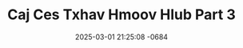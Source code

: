 ---
layout: movie-video-data
date: 2025-03-01 21:25:08 -0684
categories: movie

# Site Attributes
title: "Caj Ces Txhav Hmoov Hlub Part 3"
permalink: "/movie/Caj_Ces_Txhav_Hmoov_Hlub_Part_3"

# Movie Attributes
synopsis: ""
producer: "Lee Pao Yang"
director: "See Vang"
writer: "See Vang"
video_link: "https://youtu.be/CXAKr8fKkeI?si=5LBUdkGZJKpqdpc9"
genre: "Romance"
year: "2005"
release_type: "VHS"
storage: "Center for Hmong Studies"
thumbnail: "/assets/images/movie_thumbnails/Caj Ces Txhav Hmoov Hlub Part 3.jpeg"
publishing_company: "Hmoob Koos Txoos Production"

# Sequels + Parts
base_movie: "Caj Ces Txhav Hmoov Hlub Part 1"
total_parts: 3
sequel: ""

# Movie Cast
cast:
- name: "E.T. Yang"
---